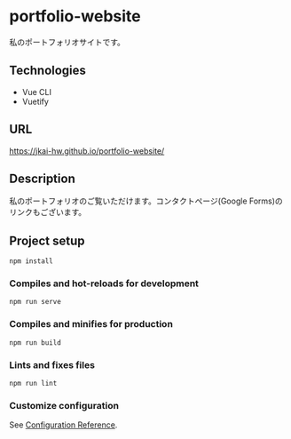 # portfolio-website
私のポートフォリオサイトです。

## Technologies
- Vue CLI
- Vuetify

## URL
https://jkai-hw.github.io/portfolio-website/

## Description
私のポートフォリオのご覧いただけます。コンタクトページ(Google Forms)のリンクもございます。

## Project setup
```
npm install
```

### Compiles and hot-reloads for development
```
npm run serve
```

### Compiles and minifies for production
```
npm run build
```

### Lints and fixes files
```
npm run lint
```

### Customize configuration
See [Configuration Reference](https://cli.vuejs.org/config/).
